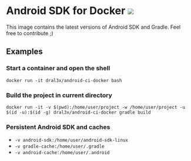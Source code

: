 # Android SDK for Docker [![](https://images.microbadger.com/badges/image/dral3x/android-ci-docker.svg)](https://hub.docker.com/r/dral3x/android-ci-docker)

This image contains the latest versions of Android SDK and Gradle. Feel free to contribute ;)

## Examples

### Start a container and open the shell

```
docker run -it dral3x/android-ci-docker bash
```

### Build the project in current directory

```
docker run -it -v $(pwd):/home/user/project -w /home/user/project -u $(id -u):$(id -g) dral3x/android-ci-docker gradle build
```

### Persistent Android SDK and caches

* `-v android-sdk:/home/user/android-sdk-linux`
* `-v gradle-cache:/home/user/.gradle`
* `-v android-cache:/home/user/.android`